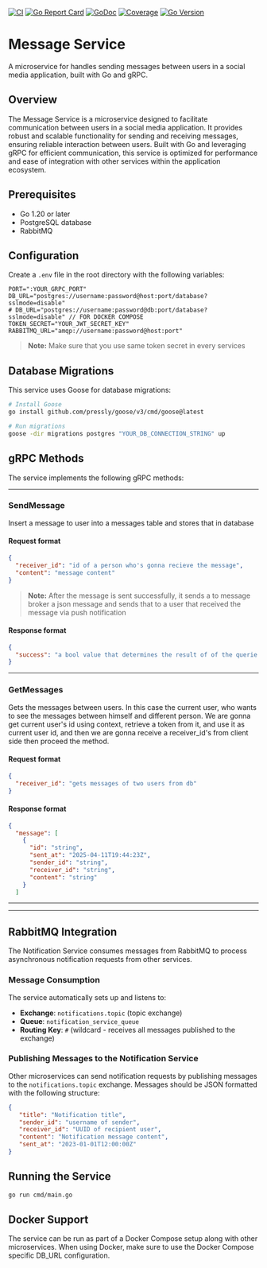 [![CI](https://github.com/imhasandl/message-service/actions/workflows/ci.yml/badge.svg)](https://github.com/imhasandl/message-service/actions/workflows/ci.yml)
[![Go Report Card](https://goreportcard.com/badge/github.com/imhasandl/message-service)](https://goreportcard.com/report/github.com/imhasandl/message-service)
[![GoDoc](https://godoc.org/github.com/imhasandl/message-service?status.svg)](https://godoc.org/github.com/imhasandl/message-service)
[![Coverage](https://codecov.io/gh/imhasandl/message-service/branch/main/graph/badge.svg)](https://codecov.io/gh/imhasandl/message-service)
[![Go Version](https://img.shields.io/github/go-mod/go-version/imhasandl/message-service)](https://golang.org/doc/devel/release.html)

# Message Service

A microservice for handles sending messages between users in a social media application, built with Go and gRPC.

## Overview

The Message Service is a microservice designed to facilitate communication between users in a social media application. It provides robust and scalable functionality for sending and receiving messages, ensuring reliable interaction between users. Built with Go and leveraging gRPC for efficient communication, this service is optimized for performance and ease of integration with other services within the application ecosystem.

## Prerequisites

- Go 1.20 or later
- PostgreSQL database
- RabbitMQ

## Configuration

Create a `.env` file in the root directory with the following variables:

```env
PORT=":YOUR_GRPC_PORT"
DB_URL="postgres://username:password@host:port/database?sslmode=disable"
# DB_URL="postgres://username:password@db:port/database?sslmode=disable" // FOR DOCKER COMPOSE
TOKEN_SECRET="YOUR_JWT_SECRET_KEY"
RABBITMQ_URL="amqp://username:password@host:port"
```

> **Note:** Make sure that you use same token secret in every services

## Database Migrations

This service uses Goose for database migrations:

```bash
# Install Goose
go install github.com/pressly/goose/v3/cmd/goose@latest

# Run migrations
goose -dir migrations postgres "YOUR_DB_CONNECTION_STRING" up
```

## gRPC Methods

The service implements the following gRPC methods:

---

### SendMessage

Insert a message to user into a messages table and stores that in database

#### Request format

```json
{
  "receiver_id": "id of a person who's gonna recieve the message",
  "content": "message content"
}
```

> **Note:** After the message is sent successfully, it sends a to message broker a json message and sends that to a user that received the message via push notification

#### Response format

```json
{
  "success": "a bool value that determines the result of of the querie TRUE if successfully completed, False otherwise"
}
```

---

### GetMessages

Gets the messages between users. In this case the current user, who wants to see the messages between himself and different person. We are gonna get current user's id using context, retrieve a token from it, and use it as current user id, and then we are gonna receive a receiver_id's from client side then proceed the method.

#### Request format

```json
{
  "receiver_id": "gets messages of two users from db"
}
```

#### Response format

```json
{
  "message": [
    {
      "id": "string",
      "sent_at": "2025-04-11T19:44:23Z",
      "sender_id": "string",
      "receiver_id": "string",
      "content": "string"
    }
  ]

```

---


---

## RabbitMQ Integration

The Notification Service consumes messages from RabbitMQ to process asynchronous notification requests from other services.

### Message Consumption

The service automatically sets up and listens to:
- **Exchange**: `notifications.topic` (topic exchange)
- **Queue**: `notification_service_queue`
- **Routing Key**: `#` (wildcard - receives all messages published to the exchange)

### Publishing Messages to the Notification Service

Other microservices can send notification requests by publishing messages to the `notifications.topic` exchange. Messages should be JSON formatted with the following structure:

```json
{
   "title": "Notification title",
   "sender_id": "username of sender",
   "receiver_id": "UUID of recipient user",
   "content": "Notification message content", 
   "sent_at": "2023-01-01T12:00:00Z"
}
```

## Running the Service

```bash
go run cmd/main.go
```

## Docker Support

The service can be run as part of a Docker Compose setup along with other microservices. When using Docker, make sure to use the Docker Compose specific DB_URL configuration.


















